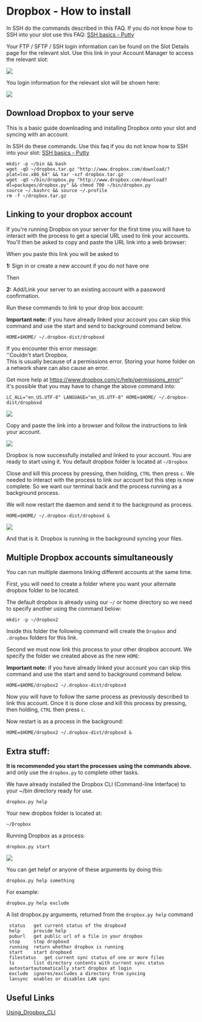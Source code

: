 Dropbox - How to install
========================

In SSH do the commands described in this FAQ. If you do not know how to SSH into your slot use this FAQ: [SSH basics - Putty](https://www.feralhosting.com/faq/view?question=12)  
  
Your FTP / SFTP / SSH login information can be found on the Slot Details page for the relevant slot. Use this link in your Account Manager to access the relevant slot:  
  
![](https://raw.github.com/feralhosting/feralfilehosting/master/Feral%20Wiki/0%20Generic/slot_detail_link.png)  
  
You login information for the relevant slot will be shown here:  
  
![](https://raw.github.com/feralhosting/feralfilehosting/master/Feral%20Wiki/0%20Generic/slot_detail_ssh.png)  
  

Download Dropbox to your serve
------------------------------

  
This is a basic guide downloading and installing Dropbox onto your slot and syncing with an account.  
  
In SSH do these commands. Use this faq if you do not know how to SSH into your slot: [SSH basics - Putty](https://www.feralhosting.com/faq/view?question=12)  
  

    mkdir -p ~/bin && bash
    wget -qO ~/dropbox.tar.gz "http://www.dropbox.com/download/?plat=lnx.x86_64" && tar -xzf dropbox.tar.gz
    wget -qO ~/bin/dropbox.py "http://www.dropbox.com/download?dl=packages/dropbox.py" && chmod 700 ~/bin/dropbox.py
    source ~/.bashrc && source ~/.profile
    rm -f ~/dropbox.tar.gz

  

Linking to your dropbox account
-------------------------------

  
If you're running Dropbox on your server for the first time you will have to interact with the process to get a special URL used to link your accounts. You'll then be asked to copy and paste the URL link into a web browser:  
  
When you paste this link you will be asked to  
  
**1:** Sign in or create a new account if you do not have one  
  
Then  
  
**2:** Add/Link your server to an existing account with a password confirmation.  
  
Run these commands to link to your drop box account:  
  
**Important note:** if you have already linked your account you can skip this command and use the start and send to background command below.  
  

    HOME=$HOME/ ~/.dropbox-dist/dropboxd

  
  
If you encounter this error message:  
''Couldn't start Dropbox.  
This is usually because of a permissions error. Storing your home folder on a network share can also cause an error.  
  
Get more help at <https://www.dropbox.com/c/help/permissions_error>''  
it's possible that you may have to change the above command into:  

    LC_ALL="en_US.UTF-8" LANGUAGE="en_US.UTF-8" HOME=$HOME/ ~/.dropbox-dist/dropboxd

  
  
![](https://raw.github.com/feralhosting/feralfilehosting/master/Feral%20Wiki/Software/Dropbox%20-%20How%20to%20install/firstrun.png)  
  
Copy and paste the link into a browser and follow the instructions to link your account.  
  
![](https://raw.github.com/feralhosting/feralfilehosting/master/Feral%20Wiki/Software/Dropbox%20-%20How%20to%20install/success.png)  
  
Dropbox is now successfully installed and linked to your account. You are ready to start using it. You default dropbox folder is located at `~/Dropbox`  
  
Close and kill this process by pressing, then holding, `CTRL` then press `c`. We needed to interact with the process to link our account but this step is now complete. So we want our terminal back and the process running as a background process.  
  
We will now restart the daemon and send it to the background as process.  
  

    HOME=$HOME/ ~/.dropbox-dist/dropboxd &

  
![](https://raw.github.com/feralhosting/feralfilehosting/master/Feral%20Wiki/Software/Dropbox%20-%20How%20to%20install/firstinstance.png)  
  
And that is it. Dropbox is running in the background syncing your files.  
  

Multiple Dropbox accounts simultaneously
----------------------------------------

  
You can run multiple daemons linking different accounts at the same time.  
  
First, you will need to create a folder where you want your alternate dropbox folder to be located.  
  
The default dropbox is already using our `~/` or home directory so we need to specify another using the command below:  
  

    mkdir -p ~/dropbox2

  
Inside this folder the following command will create the `Dropbox` and `.dropbox` folders for this link.  
  
Second we must now link this process to your other dropbox account. We specify the folder we created above as the new `HOME`:  
  
**Important note:** if you have already linked your account you can skip this command and use the start and send to background command below.  
  

    HOME=$HOME/dropbox2 ~/.dropbox-dist/dropboxd

  
Now you will have to follow the same process as previously described to link this account. Once it is done close and kill this process by pressing, then holding, `CTRL` then press `c`.  
  
Now restart is as a process in the background:  
  

    HOME=$HOME/dropbox2 ~/.dropbox-dist/dropboxd &

  

Extra stuff:
------------

  
**It is recommended you start the processes using the commands above.**  and only use the `dropbox.py` to complete other tasks.  
  
We have already installed the Dropbox CLI (Command-line Interface) to your ~/bin directory ready for use.  
  

    dropbox.py help

  
Your new dropbox folder is located at:  
  

    ~/Dropbox

  
Running Dropbox as a process:  
  

    dropbox.py start

  
![](https://raw.github.com/feralhosting/feralfilehosting/master/Feral%20Wiki/Software/Dropbox%20-%20How%20to%20install/start.png)  
  
You can get helpf or anyone of these arguments by doing this:  
  

    dropbox.py help something

  
For example:  
  

    dropbox.py help exclude

  
A list dropbox.py arguments, returned from the `dropbox.py help` command  
  

     status   get current status of the dropboxd
     help     provide help
     puburl   get public url of a file in your dropbox
     stop     stop dropboxd
     running  return whether dropbox is running
     start    start dropboxd
     filestatus   get current sync status of one or more files
     ls       list directory contents with current sync status
     autostartautomatically start dropbox at login
     exclude  ignores/excludes a directory from syncing
     lansync  enables or disables LAN sync

  

Useful Links
------------

  
[Using\_Dropbox\_CLI](http://www.dropboxwiki.com/Using_Dropbox_CLI)  
  


